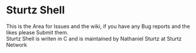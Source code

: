 # Sturtz Shell
This is the Area for Issues and the wiki, if you have any Bug reports and the likes please Submit them.  
Sturtz Shell is writen in C and is maintained by Nathaniel Sturtz at Sturtz Network
